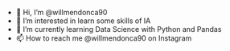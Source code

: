 - 👋 Hi, I’m @willmendonca90
- 👀 I’m interested in learn some skills of IA
- 🌱 I’m currently learning Data Science with Python and Pandas
- 📫 How to reach me @willmendonca90 on Instagram

<!---
willmendonca90/willmendonca90 is a ✨ special ✨ repository because its `README.md` (this file) appears on your GitHub profile.
You can click the Preview link to take a look at your changes.
--->
